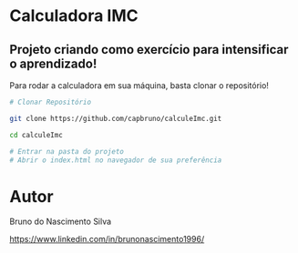 # Calculadora IMC

## Projeto criando como exercício para intensificar o aprendizado!

Para rodar a calculadora em sua máquina, basta clonar o repositório!


``` bash
# Clonar Repositório

git clone https://github.com/capbruno/calculeImc.git

cd calculeImc

# Entrar na pasta do projeto
# Abrir o index.html no navegador de sua preferência

```
# Autor

Bruno do Nascimento Silva

https://www.linkedin.com/in/brunonascimento1996/
